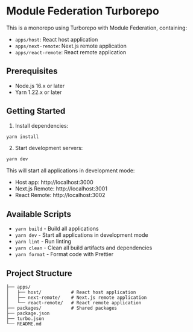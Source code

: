 # Module Federation Turborepo

This is a monorepo using Turborepo with Module Federation, containing:

- `apps/host`: React host application
- `apps/next-remote`: Next.js remote application
- `apps/react-remote`: React remote application

## Prerequisites

- Node.js 16.x or later
- Yarn 1.22.x or later

## Getting Started

1. Install dependencies:
```bash
yarn install
```

2. Start development servers:
```bash
yarn dev
```

This will start all applications in development mode:
- Host app: http://localhost:3000
- Next.js Remote: http://localhost:3001
- React Remote: http://localhost:3002

## Available Scripts

- `yarn build` - Build all applications
- `yarn dev` - Start all applications in development mode
- `yarn lint` - Run linting
- `yarn clean` - Clean all build artifacts and dependencies
- `yarn format` - Format code with Prettier

## Project Structure

```
├── apps/
│   ├── host/           # React host application
│   ├── next-remote/    # Next.js remote application
│   └── react-remote/   # React remote application
├── packages/           # Shared packages
├── package.json
├── turbo.json
└── README.md
``` 